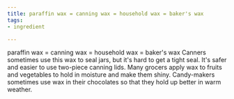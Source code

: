 ```yaml
---
title: paraffin wax = canning wax = household wax = baker's wax
tags:
- ingredient

---
```

paraffin wax = canning wax = household wax = baker's wax Canners sometimes use this wax to seal jars, but it's hard to get a tight seal. It's safer and easier to use two-piece canning lids. Many grocers apply wax to fruits and vegetables to hold in moisture and make them shiny. Candy-makers sometimes use wax in their chocolates so that they hold up better in warm weather.

